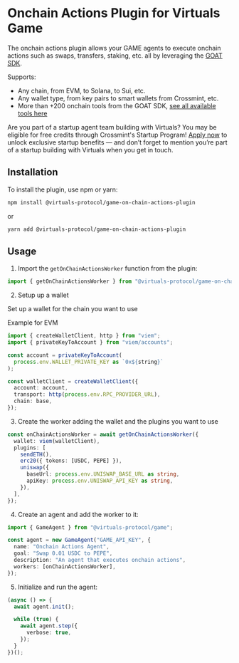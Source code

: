 # Onchain Actions Plugin for Virtuals Game

The onchain actions plugin allows your GAME agents to execute onchain actions such as swaps, transfers, staking, etc. all by leveraging the [GOAT SDK](https://github.com/goat-sdk/goat).

Supports:
- Any chain, from EVM, to Solana, to Sui, etc.
- Any wallet type, from key pairs to smart wallets from Crossmint, etc.
- More than +200 onchain tools from the GOAT SDK, [see all available tools here](https://ohmygoat.dev/chains-wallets-plugins#plugins)

Are you part of a startup agent team building with Virtuals?
You may be eligible for free credits through Crossmint's Startup Program! [Apply now](https://www.crossmint.com/startup-program) to unlock exclusive startup benefits — and don’t forget to mention you’re part of a startup building with Virtuals when you get in touch.

## Installation

To install the plugin, use npm or yarn:

```bash
npm install @virtuals-protocol/game-on-chain-actions-plugin
```

or

```bash
yarn add @virtuals-protocol/game-on-chain-actions-plugin
```

## Usage

1. Import the `getOnChainActionsWorker` function from the plugin:

```typescript
import { getOnChainActionsWorker } from "@virtuals-protocol/game-on-chain-actions-plugin";
```

2. Setup up a wallet

Set up a wallet for the chain you want to use

Example for EVM

```typescript
import { createWalletClient, http } from "viem";
import { privateKeyToAccount } from "viem/accounts";

const account = privateKeyToAccount(
  process.env.WALLET_PRIVATE_KEY as `0x${string}`
);

const walletClient = createWalletClient({
  account: account,
  transport: http(process.env.RPC_PROVIDER_URL),
  chain: base,
});
```

3. Create the worker adding the wallet and the plugins you want to use

```typescript
const onChainActionsWorker = await getOnChainActionsWorker({
  wallet: viem(walletClient),
  plugins: [
    sendETH(),
    erc20({ tokens: [USDC, PEPE] }),
    uniswap({
      baseUrl: process.env.UNISWAP_BASE_URL as string,
      apiKey: process.env.UNISWAP_API_KEY as string,
    }),
  ],
});
```

4. Create an agent and add the worker to it:

```typescript
import { GameAgent } from "@virtuals-protocol/game";

const agent = new GameAgent("GAME_API_KEY", {
  name: "Onchain Actions Agent",
  goal: "Swap 0.01 USDC to PEPE",
  description: "An agent that executes onchain actions",
  workers: [onChainActionsWorker],
});
```

5. Initialize and run the agent:

```typescript
(async () => {
  await agent.init();

  while (true) {
    await agent.step({
      verbose: true,
    });
  }
})();
```
